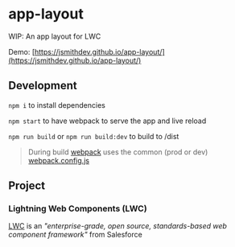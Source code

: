 # app-layout

WIP: An app layout for LWC

Demo: [https://jsmithdev.github.io/app-layout/](https://jsmithdev.github.io/app-layout/)

## Development

`npm i` to install dependencies

`npm start` to have webpack to serve the app and live reload

`npm run build` or `npm run build:dev` to build to /dist

> During build [webpack](https://webpack.js.org/) uses the common (prod or dev) [webpack.config.js](./webpack.config.js)

## Project

### Lightning Web Components (LWC)

[LWC](https://lwc.dev) is an _"enterprise-grade, open source, standards-based web component framework"_ from Salesforce
